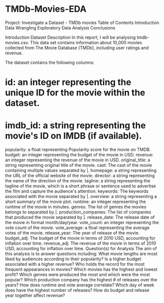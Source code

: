 # TMDb-Movies-EDA
Project: Investigate a Dataset - TMDb movies
Table of Contents
Introduction
Data Wrangling
Exploratory Data Analysis
Conclusions

Introduction
Dataset Description
In this report, I will be analysing tmdb-movies.csv. This data set contains information about 10,000 movies collected from The Movie Database (TMDb), including user ratings and revenue.

The dataset contains the following columns:

# id: an integer representing the unique ID for the movie within the dataset.
# imdb_id: a string representing the movie's ID on IMDB (if available).
popularity: a float representing Popularity score for the movie on TMDB.
budget: an integer representing the budget of the movie in USD.
revenue: an integer representing the revenue of the movie in USD.
original_title: a string representing original title of the movie.
cast: The cast of the movie containing multiple values separated by |.
homepage: a string representing the URL of the official website of the movie.
director: a string representing the name of the direction of the movie.
tagline: a string representing the tagline of the movie, which is a short phrase or sentence used to advertise the film and capture the audience's attention.
keywords: The keywords associated with the movie separated by |.
overview: a string representing a short summary of the movie plot.
runtime: an integer representing the runtime of the movie in minutes.
genres: The list of genres the movies belongs to separated by |.
production_companies: The list of companies that produced the movie separated by |.
release_date: The release date of the movie in format month/day/year.
vote_count: an integer representing the vote count of the movie.
vote_average: a float representing the average votes of the movie.
release_year: The year of release of the movie.
budget_adj: The budget of the movie in terms of 2010 USD, accounting for inflation over time.
revenue_adj: The revenue of the movie in terms of 2010 USD, accounting for inflation over time.
Question(s) for Analysis
The aim of this analysis is to answer questions including:
What movie lengths are most liked by audiences according to their popularity?
Is a higher budget associated with a higher revenue?
Who holds the record for the most frequent appearances in movies?
Which movies has the highest and lowest profit?
Which genres were produced the most and which were the most popular?
Which production company has the highest # of releases over the years?
How does runtime and vote average correlate?
Which day of week does have the highest number of releases?
How do budget and release year together affect revenue?
